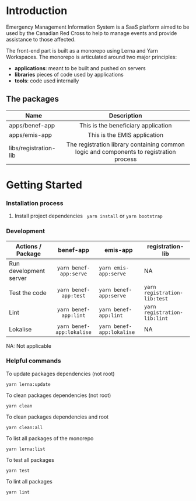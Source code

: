 # Introduction
Emergency Management Information System is a SaaS platform aimed to be used by the Canadian
Red Cross to help to manage events and provide assistance to those affected.

The front-end part is built as a monorepo using Lerna and Yarn Workspaces. The monorepo is articulated around two major principles:
- **applications**: meant to be built and pushed on servers
- **libraries** pieces of code used by applications
- **tools**: code used internally

## The packages

| Name                  |                                       Description                                       |
|-----------------------|:---------------------------------------------------------------------------------------:|
| apps/benef-app        |                           This is the beneficiary application                           |
| apps/emis-app         |                              This is the EMIS application                               | 
| libs/registration-lib | The registration library containing common logic and components to registration process | 


# Getting Started
### Installation process

1. Install project dependencies
``` yarn install``` or ```yarn bootstrap```

### Development

| Actions / Package      |           benef-app           | emis-app                   | registration-lib                 |
|------------------------|:-----------------------------:|----------------------------|----------------------------------|
| Run development server |  ```yarn benef-app:serve```   | ```yarn emis-app:serve```  | NA                               |
| Test the code          |   ```yarn benef-app:test```   | ```yarn benef-app:serve``` | ```yarn registration-lib:test``` | 
| Lint                   |   ```yarn benef-app:lint```   | ```yarn benef-app:lint```  | ```yarn registration-lib:lint``` | 
| Lokalise               | ```yarn benef-app:lokalise``` | ```yarn benef-app:lokalise```  | NA                               | 

NA: Not applicable

### Helpful commands

To update packages dependencies (not root)
```
yarn lerna:update
```

To clean packages dependencies (not root)
```
yarn clean
```

To clean packages dependencies and root
```
yarn clean:all
```

To list all packages of the monorepo
```
yarn lerna:list
```

To test all packages
```
yarn test
```

To lint all packages
```
yarn lint
```

